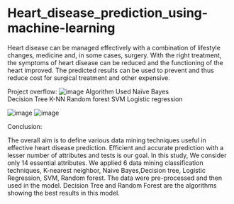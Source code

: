 # Heart_disease_prediction_using-machine-learning
Heart disease can be managed effectively with a combination of lifestyle changes, 
medicine and, in some cases, surgery. With the right treatment, the symptoms of 
heart disease can be reduced and the functioning of the heart improved. The predicted results
can be used to prevent and thus reduce cost for surgical treatment and other expensive. 

Project overflow:
![image](https://user-images.githubusercontent.com/131970727/234877086-c2dce8e7-0b27-43f5-a2cc-34d022b8e15e.png)
Algorithm Used 
Naïve Bayes     
Decision Tree
K-NN
Random forest
SVM
Logistic regression


![image](https://user-images.githubusercontent.com/131970727/234876540-9741bfbe-dbc2-49cf-b241-34bdc9234ce1.png)
![image](https://user-images.githubusercontent.com/131970727/234876600-a831ee5d-4398-406a-9177-bd4ab8156e07.png)
 
 Conclusion:

The overall aim is to define various data mining techniques useful in effective heart disease prediction.
Efficient and accurate prediction with a lesser number of attributes and tests is our goal. In this study,
We consider only 14 essential attributes. We applied 6 data mining classification techniques,
K-nearest neighbor, Naive Bayes,Decision tree, Logistic Regression, SVM, Random forest. 
The data were pre-processed and then used in the model. Decision Tree and Random Forest 
are the algorithms showing the best results in this model. 

